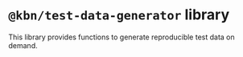 # `@kbn/test-data-generator` library

This library provides functions to generate reproducible test data on demand.

